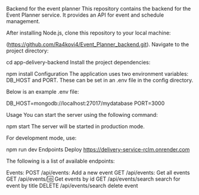 Backend for the event planner
This repository contains the backend for the Event Planner service. It provides an API for event and schedule management.

After installing Node.js, clone this repository to your local machine:

(https://github.com/Ra4kovi4/Event_Planner_backend.git).
Navigate to the project directory:

cd app-delivery-backend
Install the project dependencies:

npm install
Configuration
The application uses two environment variables: DB_HOST and PORT. These can be set in an .env file in the config directory.

Below is an example .env file:

DB_HOST=mongodb://localhost:27017/mydatabase
PORT=3000

Usage
You can start the server using the following command:

npm start
The server will be started in production mode.

For development mode, use:

npm run dev
Endpoints
Deploy https://delivery-service-rclm.onrender.com

The following is a list of available endpoints:

Events:
POST /api/events: Add a new event
GET /api/events: Get all events
GET /api/events/:id: Get events by id
GET /api/events/search search for event by title
DELETE /api/events/search delete event
